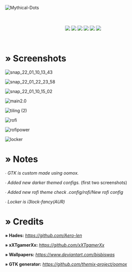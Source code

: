 ![Mythical-Dots](https://user-images.githubusercontent.com/89124240/147824938-d7c9fda3-c966-4205-a97d-1e037b359af5.png)
<br>
<br>
<br>
<div align="center">
  <img align="center" src="https://img.shields.io/static/v1?label=WM&message=I3&style=for-the-badge&color=FF9E64&logoColor=A9B1D6&labelColor=24283B">
  <img align="center" src="https://img.shields.io/static/v1?label=BAR&message=POLYBAR&style=for-the-badge&color=9ECE6A&logoColor=A9B1D6&labelColor=24283B">
  <img align="center" src="https://img.shields.io/static/v1?label=LAUNCHER&message=ROFI&style=for-the-badge&color=F7768E&logoColor=A9B1D6&labelColor=24283B">
  <img align="center" src="https://img.shields.io/static/v1?label=SHELL&message=ZSH&style=for-the-badge&color=9699A3&logoColor=A9B1D6&labelColor=24283B">
  <img align="center" src="https://img.shields.io/static/v1?label=SHELL%20PROMPT&message=STARSHIP&style=for-the-badge&color=7AA2F7&logoColor=A9B1D6&labelColor=24283B">
  <img align="center" src="https://img.shields.io/static/v1?label=COLOR%20SCHEME&message=TOKYONIGHT&style=for-the-badge&color=BB9AF7&logoColor=A9B1D6&labelColor=24283B">
</div>
<br>
<br>

# » Screenshots 

![snap_22_01_10_13_43](https://user-images.githubusercontent.com/89124240/148735792-093cc0fd-af9b-4cde-ad63-1ed10c6137b2.png)

![snap_22_01_22_23_58](https://user-images.githubusercontent.com/89124240/150651030-6f926f39-b1a5-442d-87fb-9e30a977d666.png)

![snap_22_01_10_15_02](https://user-images.githubusercontent.com/89124240/148744180-d15dc45f-8e5a-4450-b719-240c99fc4bd6.png)

![main2.0](https://user-images.githubusercontent.com/89124240/143839231-d7c27f8c-fd83-4746-bda4-a04cddb9219e.png)

![tiling (2)](https://user-images.githubusercontent.com/89124240/145603807-79d9250a-7337-4523-bbfe-4d20fc18f7e1.png)

![rofi](https://user-images.githubusercontent.com/89124240/143732195-013240fe-2b64-4eca-807b-6543991eb4a9.png)

![rofipower](https://user-images.githubusercontent.com/89124240/143732201-6e5d4b42-41f7-4ef5-8b71-0d2ab7874446.png)

![locker](https://user-images.githubusercontent.com/89124240/143732176-f262f952-70d1-49ca-8b9e-ace82b14c904.png)

# » Notes

∙ _GTK is custom made using oomox._

∙ _Added new darker themed configs._ (first two screenshots)

∙ _Added new rofi theme check .config/rofi/New rofi config_

∙ _Locker is i3lock-fancy(AUR)_

# » Credits

⁍ **Hades:** _https://github.com/Aero-len_

⁍ **xXTgamerXx:** _https://github.com/xXTgamerXx_

⁍ **Wallpapers:** _https://www.deviantart.com/bisbiswas_

⁍ **GTK generator:** _https://github.com/themix-project/oomox_
